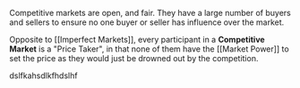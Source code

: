 Competitive markets are open, and fair. They have a large number of buyers and sellers to ensure no one buyer or seller has influence over the market.

Opposite to [[Imperfect Markets]], every participant in a **Competitive Market** is a "Price Taker", in that none of them have the [[Market Power]] to set the price as they would just be drowned out by the competition.

dslfkahsdlkfhdslhf
